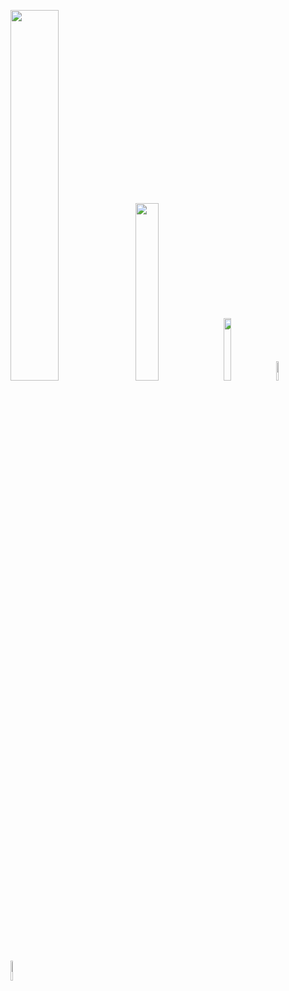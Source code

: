 <p alignt="left">
  <img src="https://media1.tenor.com/images/90dad4e420bd4c81fce14b03b9538f7c/tenor.gif?itemid=14604866" width="39%"/>
  <img src="https://media1.tenor.com/images/90dad4e420bd4c81fce14b03b9538f7c/tenor.gif?itemid=14604866" width="27%"/>
  <img src="https://media1.tenor.com/images/90dad4e420bd4c81fce14b03b9538f7c/tenor.gif?itemid=14604866" width="16%"/>
  <img src="https://media1.tenor.com/images/90dad4e420bd4c81fce14b03b9538f7c/tenor.gif?itemid=14604866" width="9%"/>
  <img src="https://media1.tenor.com/images/90dad4e420bd4c81fce14b03b9538f7c/tenor.gif?itemid=14604866" width="9%"/>
</p>
